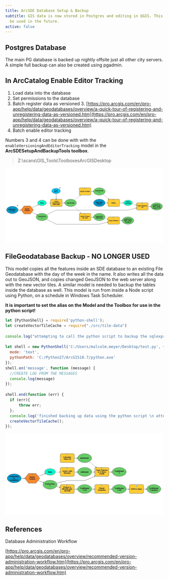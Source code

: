 ```yaml
---
title: ArcSDE Database Setup & Backup
subtitle: GIS data is now stored in Postgres and editing in QGIS. This could still
  be used in the future.
active: false
---
```


## Postgres Database

The main PG database is backed up nightly offsite just all other city servers. A simple full backup can also be created using pgadmin.

## In ArcCatalog Enable Editor Tracking

1. Load data into the database
2. Set permissions to the database
2. Batch register data as versioned
	3. [https://pro.arcgis.com/en/pro-app/help/data/geodatabases/overview/a-quick-tour-of-registering-and-unregistering-data-as-versioned.htm](https://pro.arcgis.com/en/pro-app/help/data/geodatabases/overview/a-quick-tour-of-registering-and-unregistering-data-as-versioned.htm)
3. Batch enable editor tracking

Numbers 3 and 4 can be done with with the  ``enableVersioningAndEditorTracking`` model in the **ArcSDESetupAndBackupTools toolbox**.

> Z:\scans\GIS_Tools\ToolboxesArcGISDesktop

![](/assets/img/sdebackup.jpg)

## FileGeodatabase Backup - NO LONGER USED
This model copies all the features inside an SDE database to an existing File Geodatabase with the day of the week in the name. It also writes all the data out to GeoJSON, and copies changed GeoJSON to the web server along with the new vector tiles. A similar model is needed to backup the tables inside the database as well. This model is run from inside a Node script using Python, on a schedule in Windows Task Scheduler.

**It is important to set the alias on the Model and the Toolbox for use in the python script!**

```javascript
let {PythonShell} = require('python-shell');
let createVectorTileCache = require("./src/tile-data")

console.log("attempting to call the python script to backup the sqlexpress database to a FGDB")

let shell = new PythonShell('C:/Users/malcolm.meyer/Desktop/test.py', { 
  mode: 'text',
  pythonPath: 'C:/Python27/ArcGIS10.7/python.exe'
});
shell.on('message', function (message) {
  //CREATE LOG FROM THE MESSAGES
  console.log(message)
});

shell.end(function (err) {
  if (err){
      throw err;
  };
  console.log('finished backing up data using the python script \n attempting to create vector tile cache');
  createVectorTileCache();
});
```

![](/assets/img/fgdb-backup.jpg)

## References

Database Administration Workflow

[https://pro.arcgis.com/en/pro-app/help/data/geodatabases/overview/recommended-version-administration-workflow.htm](https://pro.arcgis.com/en/pro-app/help/data/geodatabases/overview/recommended-version-administration-workflow.htm)
